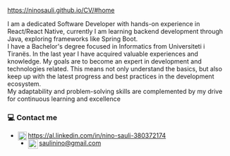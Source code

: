 <a>https://ninosauli.github.io/CV/#home</a>

<p>
I am a dedicated Software Developer with hands-on experience in React/React Native, currently I am learning backend development through Java, exploring frameworks like Spring Boot.
<br/>
I have a Bachelor's degree focused in Informatics from Universiteti i Tiranës. In the last year I have acquired valuable experiences and knowledge. My goals are to become an expert in development and
technologies related. This means not only understand the basics, but also keep up with the latest progress and best practices in the development ecosystem.
<br/>  
My adaptability and problem-solving skills are complemented by my drive for continuous learning and excellence
</p>



### 💻 Contact me

-  <img align="left" alt="Linkedin" width="20px" src="https://github.com/user-attachments/assets/843bc934-fada-46df-8502-51f78c1f8114" /> https://al.linkedin.com/in/nino-sauli-380372174
-  <img align="left" alt="Email" width="22px" src="https://github.com/user-attachments/assets/258e769f-f227-4325-a4a9-c8a5cf1f7bbb" /> saulinino@gmail.com
